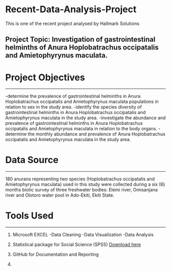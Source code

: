 # Recent-Data-Analysis-Project
This is one of the recent project analysed by Hallmark Solutions 
## Project Topic: Investigation of gastrointestinal helminths of Anura Hoplobatrachus occipatalis and Amietophyrynus maculata. 

# Project Objectives
---
-determine the prevalence of gastrointestinal helminths in Anura Hoplobatrachus occipatalis and Amietophyrynus maculata populations in relation to sex in the study area.
-identify the species diversity of gastrointestinal helminths in Anura Hoplobatrachus occipatalis and Amietophyrynus maculata in the study area.
-investigate the abundance and prevalence of gastrointestinal helminths in Anura Hoplobatrachus occipatalis and Amietophyrynus maculata in relation to the body organs.
-determine the monthly abundance and prevalence of Anura Hoplobatrachus occipatalis and Amietophyrynus maculata in the study area.

# Data Source
---
180 anurans representing two species (Hoplobatrachus occipatalis and Amietophyrynus maculata) used in this study were collected during a six (6) months biotic survey of three freshwater bodies: Elemi river, Omisanjana river and Olotoro water pool in Ado-Ekiti, Ekiti State. 

# Tools Used
---
1. Microsoft EXCEL
-Data Cleaning
-Data Visualization
-Data Analysis

2. Statistical package for Social Science (SPSS) [Download here](https://spss.com)
3. GitHub for Documentation and Reporting

4.
